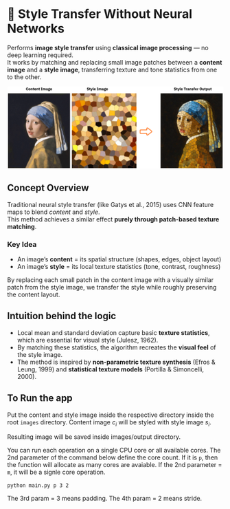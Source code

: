 # 🎨 Style Transfer Without Neural Networks

Performs **image style transfer** using **classical image processing** — no deep learning required.  
It works by matching and replacing small image patches between a **content image** and a **style image**, transferring texture and tone statistics from one to the other.

![Generated Image](./images/output/generated_output.png)


## Concept Overview

Traditional neural style transfer (like Gatys et al., 2015) uses CNN feature maps to blend *content* and *style*.  
This method achieves a similar effect **purely through patch-based texture matching**.

### Key Idea
- An image’s **content** = its spatial structure (shapes, edges, object layout)  
- An image’s **style** = its local texture statistics (tone, contrast, roughness)  

By replacing each small patch in the content image with a visually similar patch from the style image, we transfer the style while roughly preserving the content layout.


## Intuition behind the logic

- Local mean and standard deviation capture basic **texture statistics**, which are essential for visual style (Julesz, 1962).  
- By matching these statistics, the algorithm recreates the **visual feel** of the style image.  
- The method is inspired by **non-parametric texture synthesis** (Efros & Leung, 1999) and **statistical texture models** (Portilla & Simoncelli, 2000).


## To Run the app

Put the content and style image inside the respective directory inside the root `images` directory. Content image $c_{i}$ will be styled with style image $s_{i}$. 

Resulting image will be saved inside images/output directory.

You can run each operation on a single CPU core or all available cores. The 2nd parameter of the command below define the core count. If it is `p`, then the function will allocate as many cores are avaiable. If the 2nd parameter = `m`, it will be a signle core operation. 

```
python main.py p 3 2

```

The 3rd param = 3 means padding.
The 4th param = 2 means stride. 